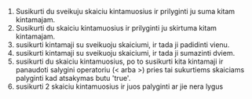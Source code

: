 1. Susikurti du sveikuju skaiciu kintamuosius ir prilyginti ju suma kitam kintamajam.
2. Susikurti du skaiciu kintamuosius ir prilyginti ju skirtuma kitam kintamajam.
3. susikurti kintamaji su sveikuoju skaiciumi, ir tada ji padidinti vienu.
4. susikurti kintamaji su sveikuoju skaiciumi, ir tada ji sumazinti dviem.
5. susikurti du skaiciu kintamuosius, po to susikurti kita kintamaji
   ir panaudoti salygini operatoriu (< arba >) pries tai sukurtiems skaiciams palyginti
   kad atsakymas butu 'true'.
6. susikurti 2 skaiciu kintamuosius ir juos palyginti ar jie nera lygus
